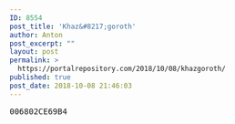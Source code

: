 ```yaml
---
ID: 8554
post_title: 'Khaz&#8217;goroth'
author: Anton
post_excerpt: ""
layout: post
permalink: >
  https://portalrepository.com/2018/10/08/khazgoroth/
published: true
post_date: 2018-10-08 21:46:03
---
```

<pre>006802CE69B4</pre>